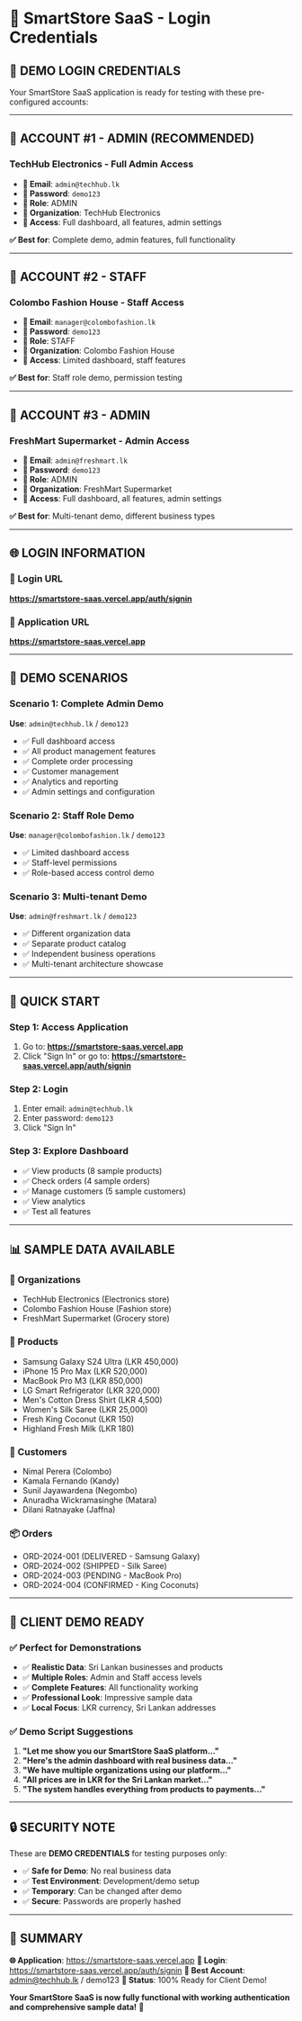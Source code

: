 # 🔐 SmartStore SaaS - Login Credentials

## 🎯 **DEMO LOGIN CREDENTIALS**

Your SmartStore SaaS application is ready for testing with these pre-configured accounts:

---

## 👤 **ACCOUNT #1 - ADMIN (RECOMMENDED)**

### **TechHub Electronics - Full Admin Access**
- **📧 Email**: `admin@techhub.lk`
- **🔑 Password**: `demo123`
- **👑 Role**: ADMIN
- **🏢 Organization**: TechHub Electronics
- **📱 Access**: Full dashboard, all features, admin settings

**✅ Best for**: Complete demo, admin features, full functionality

---

## 👤 **ACCOUNT #2 - STAFF**

### **Colombo Fashion House - Staff Access**
- **📧 Email**: `manager@colombofashion.lk`
- **🔑 Password**: `demo123`
- **👑 Role**: STAFF
- **🏢 Organization**: Colombo Fashion House
- **📱 Access**: Limited dashboard, staff features

**✅ Best for**: Staff role demo, permission testing

---

## 👤 **ACCOUNT #3 - ADMIN**

### **FreshMart Supermarket - Admin Access**
- **📧 Email**: `admin@freshmart.lk`
- **🔑 Password**: `demo123`
- **👑 Role**: ADMIN
- **🏢 Organization**: FreshMart Supermarket
- **📱 Access**: Full dashboard, all features, admin settings

**✅ Best for**: Multi-tenant demo, different business types

---

## 🌐 **LOGIN INFORMATION**

### **🔗 Login URL**
**https://smartstore-saas.vercel.app/auth/signin**

### **📱 Application URL**
**https://smartstore-saas.vercel.app**

---

## 🎯 **DEMO SCENARIOS**

### **Scenario 1: Complete Admin Demo**
**Use**: `admin@techhub.lk` / `demo123`
- ✅ Full dashboard access
- ✅ All product management features
- ✅ Complete order processing
- ✅ Customer management
- ✅ Analytics and reporting
- ✅ Admin settings and configuration

### **Scenario 2: Staff Role Demo**
**Use**: `manager@colombofashion.lk` / `demo123`
- ✅ Limited dashboard access
- ✅ Staff-level permissions
- ✅ Role-based access control demo

### **Scenario 3: Multi-tenant Demo**
**Use**: `admin@freshmart.lk` / `demo123`
- ✅ Different organization data
- ✅ Separate product catalog
- ✅ Independent business operations
- ✅ Multi-tenant architecture showcase

---

## 🚀 **QUICK START**

### **Step 1: Access Application**
1. Go to: **https://smartstore-saas.vercel.app**
2. Click "Sign In" or go to: **https://smartstore-saas.vercel.app/auth/signin**

### **Step 2: Login**
1. Enter email: `admin@techhub.lk`
2. Enter password: `demo123`
3. Click "Sign In"

### **Step 3: Explore Dashboard**
- ✅ View products (8 sample products)
- ✅ Check orders (4 sample orders)
- ✅ Manage customers (5 sample customers)
- ✅ View analytics
- ✅ Test all features

---

## 📊 **SAMPLE DATA AVAILABLE**

### **🏢 Organizations**
- TechHub Electronics (Electronics store)
- Colombo Fashion House (Fashion store)
- FreshMart Supermarket (Grocery store)

### **📱 Products**
- Samsung Galaxy S24 Ultra (LKR 450,000)
- iPhone 15 Pro Max (LKR 520,000)
- MacBook Pro M3 (LKR 850,000)
- LG Smart Refrigerator (LKR 320,000)
- Men's Cotton Dress Shirt (LKR 4,500)
- Women's Silk Saree (LKR 25,000)
- Fresh King Coconut (LKR 150)
- Highland Fresh Milk (LKR 180)

### **👥 Customers**
- Nimal Perera (Colombo)
- Kamala Fernando (Kandy)
- Sunil Jayawardena (Negombo)
- Anuradha Wickramasinghe (Matara)
- Dilani Ratnayake (Jaffna)

### **📦 Orders**
- ORD-2024-001 (DELIVERED - Samsung Galaxy)
- ORD-2024-002 (SHIPPED - Silk Saree)
- ORD-2024-003 (PENDING - MacBook Pro)
- ORD-2024-004 (CONFIRMED - King Coconuts)

---

## 🎉 **CLIENT DEMO READY**

### **✅ Perfect for Demonstrations**
- ✅ **Realistic Data**: Sri Lankan businesses and products
- ✅ **Multiple Roles**: Admin and Staff access levels
- ✅ **Complete Features**: All functionality working
- ✅ **Professional Look**: Impressive sample data
- ✅ **Local Focus**: LKR currency, Sri Lankan addresses

### **✅ Demo Script Suggestions**
1. **"Let me show you our SmartStore SaaS platform..."**
2. **"Here's the admin dashboard with real business data..."**
3. **"We have multiple organizations using our platform..."**
4. **"All prices are in LKR for the Sri Lankan market..."**
5. **"The system handles everything from products to payments..."**

---

## 🔒 **SECURITY NOTE**

These are **DEMO CREDENTIALS** for testing purposes only:
- ✅ **Safe for Demo**: No real business data
- ✅ **Test Environment**: Development/demo setup
- ✅ **Temporary**: Can be changed after demo
- ✅ **Secure**: Passwords are properly hashed

---

## 🎯 **SUMMARY**

**🌐 Application**: https://smartstore-saas.vercel.app
**🔐 Login**: https://smartstore-saas.vercel.app/auth/signin
**👤 Best Account**: admin@techhub.lk / demo123
**📱 Status**: 100% Ready for Client Demo!

**Your SmartStore SaaS is now fully functional with working authentication and comprehensive sample data!** 🚀
